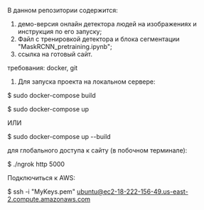 В данном репозитории содержится:
1) демо-версия онлайн детектора людей на изображениях и инструкция по его запуску;
2) Файл с тренировкой детектора и блока сегментации "MaskRCNN_pretraining.ipynb";
3) ссылка на готовый сайт.

требования: docker, git

1. Для запуска проекта на локальном сервере:

$ sudo docker-compose build

$ sudo docker-compose up

   ИЛИ
   
$ sudo docker-compose up --build

для глобального доступа к сайту (в побочном терминале):

$ ./ngrok http 5000

Подключиться к AWS:

$ ssh -i "MyKeys.pem" ubuntu@ec2-18-222-156-49.us-east-2.compute.amazonaws.com


	






